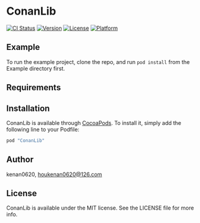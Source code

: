 # ConanLib

[![CI Status](http://img.shields.io/travis/kenan0620/ConanLib.svg?style=flat)](https://travis-ci.org/kenan0620/ConanLib)
[![Version](https://img.shields.io/cocoapods/v/ConanLib.svg?style=flat)](http://cocoapods.org/pods/ConanLib)
[![License](https://img.shields.io/cocoapods/l/ConanLib.svg?style=flat)](http://cocoapods.org/pods/ConanLib)
[![Platform](https://img.shields.io/cocoapods/p/ConanLib.svg?style=flat)](http://cocoapods.org/pods/ConanLib)

## Example

To run the example project, clone the repo, and run `pod install` from the Example directory first.

## Requirements

## Installation

ConanLib is available through [CocoaPods](http://cocoapods.org). To install
it, simply add the following line to your Podfile:

```ruby
pod "ConanLib"
```

## Author

kenan0620, houkenan0620@126.com

## License

ConanLib is available under the MIT license. See the LICENSE file for more info.
